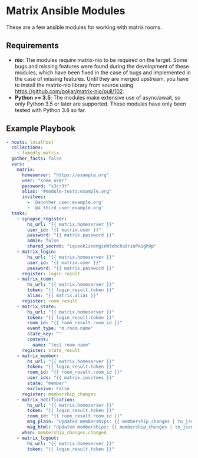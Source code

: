 # Matrix Ansible Modules

These are a few ansible modules for working with matrix rooms.

## Requirements

 - **nio**: The modules require matrix-nio to be required on the target. Some bugs and missing features were found during the development of these modules, which have been fixed in the case of bugs and implemented in the case of missing features. Until they are merged upstream, you have to install the matrix-nio library from source using https://github.com/poljar/matrix-nio/pull/102.
 - **Python >= 3.5**: The modules make extensive use of async/await, so only Python 3.5 or later are supported. These modules have only been tested with Python 3.8 so far.

## Example Playbook

```yaml
- hosts: localhost
  collections:
    - famedly.matrix
  gather_facts: false
  vars:
    matrix:
      homeserver: "https://example.org"
      user: "some_user"
      password: "s3cr3t"
      alias: "#module-tests:example.org"
      invitees:
        - '@another_user:example.org'
        - '@a_third_user:example.org'
  tasks:
    - synapse_register:
        hs_url: "{{ matrix.homeserver }}"
        user_id: "{{ matrix.user }}"
        password: "{{ matrix.password }}"
        admin: false
        shared_secret: "iqueok1zeengieW3ohcha0riePaigh9p"
    - matrix_login:
        hs_url: "{{ matrix.homeserver }}"
        user_id: "{{ matrix.user }}"
        password: "{{ matrix.password }}"
      register: login_result
    - matrix_room:
        hs_url: "{{ matrix.homeserver }}"
        token: "{{ login_result.token }}"
        alias: "{{ matrix.alias }}"
      register: room_result
    - matrix_state:
        hs_url: "{{ matrix.homeserver }}"
        token: "{{ login_result.token }}"
        room_id: "{{ room_result.room_id }}"
        event_type: "m.room.name"
        state_key: ""
        content:
          name: "test room name"
      register: state_result
    - matrix_member:
        hs_url: "{{ matrix.homeserver }}"
        token: "{{ login_result.token }}"
        room_id: "{{ room_result.room_id }}"
        user_ids: "{{ matrix.invitees }}"
        state: "member"
        exclusive: False
      register: membership_changes
    - matrix_notification:
        hs_url: "{{ matrix.homeserver }}"
        token: "{{ login_result.token }}"
        room_id: "{{ room_result.room_id }}"
        msg_plain: "Updated memberships: {{ membership_changes | to_json }}"
        msg_html: "Updated memberships: {{ membership_changes | to_json }}"
      when: membership_changes.changed
    - matrix_logout:
        hs_url: "{{ matrix.homeserver }}"
        token: "{{ login_result.token }}"
```

